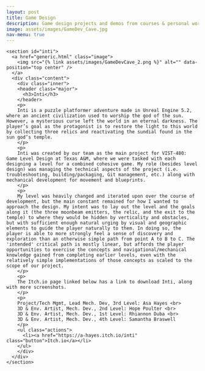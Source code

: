 ```yaml
---
layout: post
title: Game Design
description: Game design projects and demos from courses & personal work
image: assets/images/GameDev_Cave.jpg
nav-menu: true
---
```


<style>
	img {
    max-width: 100%;
    object-fit: contain;
	}
</style>

<div id="main">

  <section id="items" class="spotlights">
  
    <section id="inti">
      <a href="generic.html" class="image">
        <img src="{% link assets/images/GameDevCave_2.png %}" alt="" data-position="top center" />
      </a>
      <div class="content">
        <div class="inner">
        <header class="major">
          <h3>Inti</h3>
        </header>
        <p>
        Inti is a puzzle platformer adventure made in Unreal Engine 5.2, where an ancient civilization used to worship the god of the sun. However, a mysterious curse left the world in an eternal darkness. The player’s goal as the protagonist is to restore the light to this world by collecting three relics and reactivating the sundial found in the sun god’s temple.
		</p>
		<p>
		Inti was created by our team as the main project for VIST-480: Game Level Design at Texas A&M, where we were tasked with each designing a level for a combined cohesive game. My role (besides level design) was managing the technical aspects of the project (i.e. troubleshooting, building/packaging, Git management, etc.) along with mechanical development for movement and blueprints. 
		</p>
		<p>
		My level was heavily changed and iterated upon over the course of development, but the main constant remained for how I wanted to approach the design. My intent was to lay out the level and the goals along it (the three moonbeam emitters, the relic, and the exit to the temple) to where they would be hidden by verticality and obstacles, but with sufficient enough natural urging by visual and geographic elements to guide the player naturally to them. In doing so, the player is able to more strongly feel a sense of discovery and exploration than an otherwise simple path from point A to B to C. The 'intended' critical path is mostly linear, but affords the player opportunities to exercise the concepts and navigational/mechanical knowledge gained from completing earlier levels, even with the relatively simple implementations of those concepts as scaled to the scope of our project. 
		</p>
		<p>
		The Itch.io page linked below has a link to download Inti, along with more screenshots. 
		</p>
		<p>
		Project/Tech Mgmt, Lead Mech. Dev, 3rd Level: Asa Hayes <br>
		3D & Env. Artist, Mech. Dev., 2nd Level: Hope Poulter <br>
		3D & Env. Artist, Mech. Dev., 1st Level: Rhiannon Duba <br>
		3D & Env. Artist, Mech. Dev., 4th Level: Samantha Braswell
        </p>
        <ul class="actions">
          <li><a href="https://a-hayes.itch.io/inti" class="button">Itch.io</a></li>
        </ul>
        </div>
      </div>
    </section>
  
  </section>

</div>